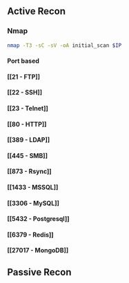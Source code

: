 ## Active Recon
### Nmap
```bash
nmap -T3 -sC -sV -oA initial_scan $IP
```

#### Port based
#### [[21 - FTP]]
#### [[22 - SSH]]
#### [[23 - Telnet]]
#### [[80 - HTTP]]
#### [[389 - LDAP]]
#### [[445 - SMB]]
#### [[873 - Rsync]]
#### [[1433 - MSSQL]]
#### [[3306 - MySQL]]
#### [[5432 - Postgresql]]
#### [[6379 - Redis]]
#### [[27017 - MongoDB]]

## Passive Recon
